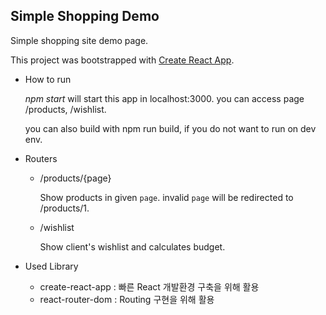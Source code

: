 

Simple Shopping Demo
------------------------

Simple shopping site demo page.


This project was bootstrapped with [Create React App](https://github.com/facebook/create-react-app).



- How to run
  
  *npm start* will start this app in localhost:3000.
  you can access page /products, /wishlist.

  you can also build with npm run build, if you do not want to run on dev env.


- Routers
  
  - /products/{page}
    
    Show products in given ``page``.
    invalid ``page`` will be redirected to /products/1.

  - /wishlist
    
    Show client's wishlist and calculates budget.


- Used Library 


  - create-react-app : 빠른 React 개발환경 구축을 위해 활용
  - react-router-dom : Routing 구현을 위해 활용